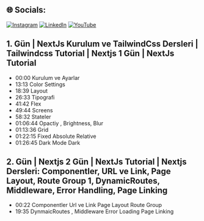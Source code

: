 <div></div>


## 🌐 Socials:
[![Instagram](https://img.shields.io/badge/Instagram-%23E4405F.svg?logo=Instagram&logoColor=white)](https://instagram.com/efegorkemumit) [![LinkedIn](https://img.shields.io/badge/LinkedIn-%230077B5.svg?logo=linkedin&logoColor=white)](https://www.linkedin.com/in/efe-g%C3%B6rkem-%C3%BCmit-a084009b/) [![YouTube](https://img.shields.io/badge/YouTube-%23FF0000.svg?logo=YouTube&logoColor=white)](https://youtube.com/@@EfeGorkemUmit) 


## 1. Gün |    NextJs Kurulum ve TailwindCss Dersleri | Tailwindcss Tutorial | Nextjs 1 Gün | NextJs Tutorial

- 00:00 Kurulum ve Ayarlar
- 13:13 Color Settings
- 18:39 Layout
- 26:33 Tipografi
- 41:42 Flex
- 49:44 Screens
- 58:32 Stateler
- 01:06:44 Opactiy , Brightness, Blur
- 01:13:36 Grid
- 01:22:15 Fixed Absolute Relative
- 01:26:45 Dark Mode Dark

## 2. Gün |  Nextjs 2 Gün | NextJs Tutorial | Nextjs Dersleri: Componentler, URL ve Link, Page Layout, Route Group 1, DynamicRoutes, Middleware, Error Handling, Page Linking


- 00:22 Componentler Url ve Link Page Layout Route Group
- 19:35 DynmaicRoutes , Middleware Error Loading  Page Linking


